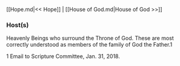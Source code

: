 [[Hope.md|<< Hope]]  |  [[House of God.md|House of God >>]]

### Host(s)
Heavenly Beings who surround the Throne of God. These are most correctly understood as members of the family of God the Father.1



1 Email to Scripture Committee, Jan. 31, 2018.